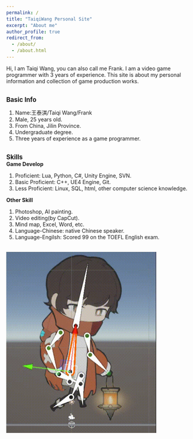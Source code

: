 ```yaml
---
permalink: /
title: "TaiqiWang Personal Site"
excerpt: "About me"
author_profile: true
redirect_from: 
  - /about/
  - /about.html
---
```


Hi, I am Taiqi Wang, you can also call me Frank. I am a video game programmer with 3 years of experience.
This site is about my personal information and collection of game production works.

<!-- 基础介绍 -->
<br/><span style="font-weight: bold; font-size: 1.2em;">Basic Info</span><br/>
1. Name:王泰淇/Taiqi Wang/Frank
2. Male, 25 years old.
3. From China, Jilin Province.
4. Undergraduate degree.
5. Three years of experience as a game programmer.

<!-- 技能 -->
<br/><span style="font-weight: bold; font-size: 1.2em;">Skills</span><br/>
**Game Develop**
1. Proficient: Lua, Python, C#, Unity Engine, SVN.
2. Basic Proficient: C++, UE4 Engine, Git.
3. Less Proficient: Linux, SQL, html, other computer science knowledge.

**Other Skill**
1. Photoshop, AI painting.
2. Video editing(by CapCut).
3. Mind map, Excel, Word, etc.
4. Language-Chinese: native Chinese speaker.
5. Language-Engilsh: Scored 99 on the TOEFL English exam.

<br/><img src="/images/ART_1.gif" style="width: 400px; height: auto;">